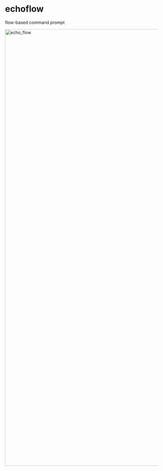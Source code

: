 # echoflow
flow-based command prompt

<img width="1437" alt="echo_flow" src="https://github.com/user-attachments/assets/0c06df8e-cf17-49eb-bf11-0f5194e86465" />
